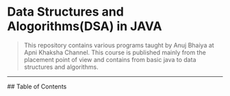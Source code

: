 ﻿# Data Structures and Alogorithms(DSA) in JAVA
>This repository contains various programs taught by Anuj Bhaiya at Apni Khaksha Channel.
This course is published mainly from the placement point of view and
contains from basic java to data structures and algorithms.
<hr>
## Table of Contents

